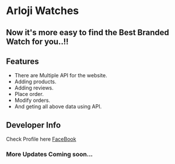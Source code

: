 # Arloji Watches

## Now it's more easy to find the Best Branded Watch for you..!!

## Features

- There are Multiple API for the website.
- Adding products.
- Adding reviews.
- Place order.
- Modify orders.
- And geting all above data using API.

## Developer Info

Check Profile here [FaceBook](https://www.facebook.com/anamnafiz)

### More Updates Coming soon...
